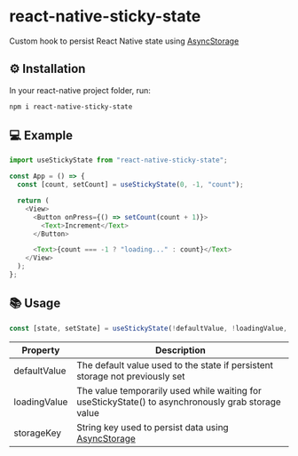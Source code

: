 # react-native-sticky-state

Custom hook to persist React Native state using [AsyncStorage](https://github.com/react-native-async-storage/async-storage)

## ⚙️ Installation

In your react-native project folder, run:

```bash
npm i react-native-sticky-state
```

## 💻 Example

```js
import useStickyState from "react-native-sticky-state";

const App = () => {
  const [count, setCount] = useStickyState(0, -1, "count");

  return (
    <View>
      <Button onPress={() => setCount(count + 1)}>
        <Text>Increment</Text>
      </Button>

      <Text>{count === -1 ? "loading..." : count}</Text>
    </View>
  );
};
```

## 📚 Usage

```js
const [state, setState] = useStickyState(!defaultValue, !loadingValue, !storageKey);
```

| Property     | Description                                                                                                       |
| ------------ | ----------------------------------------------------------------------------------------------------------------- |
| defaultValue | The default value used to the state if persistent storage not previously set                                      |
| loadingValue | The value temporarily used while waiting for useStickyState() to asynchronously grab storage value                |
| storageKey   | String key used to persist data using [AsyncStorage](https://github.com/react-native-async-storage/async-storage) |
